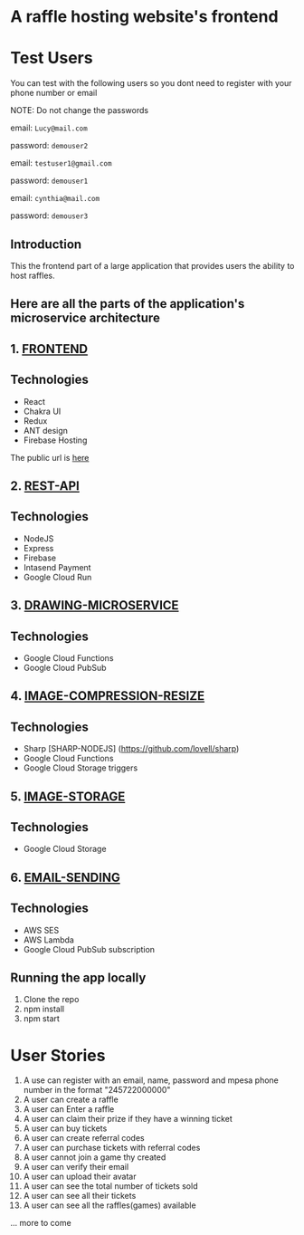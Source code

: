 # A raffle hosting website's frontend

# Test Users

You can test with the following users so you dont need to 
register with your phone number or email

NOTE: Do not change the passwords


email: ```Lucy@mail.com```

password: ```demouser2```

email: ```testuser1@gmail.com```

password: ```demouser1```

email: ```cynthia@mail.com```

password: ```demouser3```



## Introduction

This the frontend part of a large application that provides users the ability to host raffles.

## Here are all the parts of the application's microservice architecture

## 1. [FRONTEND](https://github.com/k-man-null/effective-invention)
 ## Technologies
 - React
 - Chakra UI
 - Redux
 - ANT design
 - Firebase Hosting

 The public url is [here](https://tikitiki.me) 

## 2. [REST-API](https://github.com/k-man-null/fluffy-memory)
 ## Technologies

 - NodeJS
 - Express
 - Firebase
 - Intasend Payment
 - Google Cloud Run

## 3. [DRAWING-MICROSERVICE](https://github.com/k-man-null/pick-winning-ticket)

 ## Technologies

 - Google Cloud Functions
 - Google Cloud PubSub

## 4. [IMAGE-COMPRESSION-RESIZE](https://github.com/k-man-null/image-compressor-cloud-function) 

 ## Technologies
 - Sharp [SHARP-NODEJS] (https://github.com/lovell/sharp)
 - Google Cloud Functions
 - Google Cloud Storage triggers

## 5. [IMAGE-STORAGE](https://cloud.google.com/storage?hl=en)

 ## Technologies
- Google Cloud Storage

## 6. [EMAIL-SENDING](https://github.com/k-man-null/mailman-lambda)
 ## Technologies
 - AWS SES
 - AWS Lambda
 - Google Cloud PubSub subscription


## Running the app locally

1. Clone the repo
2. npm install
3. npm start


# User Stories


1. A use can register with an email, name, password and mpesa phone number in the format "245722000000"
2. A user can create a raffle
3. A user can Enter a raffle
4. A user can claim their prize if they have a winning ticket
5. A user can buy tickets
6. A user can create referral codes
7. A user can purchase tickets with referral codes
8. A user cannot join a game thy created
9. A user can verify their email
10. A user can upload their avatar
11. A user can see the total number of tickets sold
12. A user can see all their tickets
13. A user can see all the raffles(games) available

... more to come